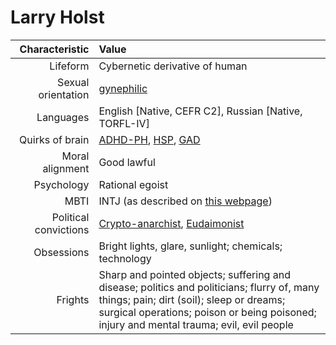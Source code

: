 # Larry Holst

| Characteristic | Value |
| --: | :-- |
| Lifeform | Cybernetic derivative of human |
| Sexual orientation | [gynephilic](https://en.wikipedia.org/wiki/Androphilia_and_gynephilia#Gynephilia) |
| Languages | English [Native, CEFR C2], Russian [Native, TORFL-IV] |
| Quirks of brain | [ADHD-PH](https://en.wikipedia.org/wiki/Attention_deficit_hyperactivity_disorder), [HSP](https://en.wikipedia.org/wiki/Sensory_processing_sensitivity), [GAD](https://en.wikipedia.org/wiki/Generalized_anxiety_disorder) |
| Moral alignment | Good lawful |
| Psychology | Rational egoist |
| MBTI | INTJ (as described on [this webpage](https://mbti.ai/INTJ)) |
| Political convictions | [Crypto-anarchist](https://en.wikipedia.org/wiki/Crypto-anarchism), [Eudaimonist](https://en.wikipedia.org/wiki/Eudaimonia) |
| Obsessions | Bright lights, glare, sunlight; chemicals; technology |
| Frights | Sharp and pointed objects; suffering and disease; politics and politicians; flurry of, many things; pain; dirt (soil); sleep or dreams; surgical operations; poison or being poisoned; injury and mental trauma; evil, evil people |
